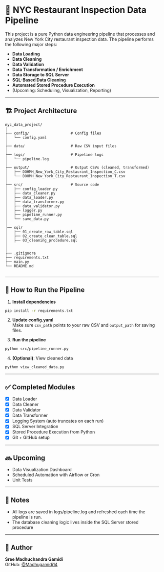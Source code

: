 # 🗽 NYC Restaurant Inspection Data Pipeline

This project is a pure Python data engineering pipeline that processes and analyzes New York City restaurant inspection data. The pipeline performs the following major steps:

- **Data Loading**
- **Data Cleaning**
- **Data Validation**
- **Data Transformation / Enrichment**
- **Data Storage to SQL Server**
- **SQL-Based Data Cleaning**
- **Automated Stored Procedure Execution**
- (Upcoming: Scheduling, Visualization, Reporting)

---

## 🏗️ Project Architecture

```
nyc_data_project/
│
├── config/                   # Config files
│   └── config.yaml
│
├── data/                     # Raw CSV input files
│
├── logs/                     # Pipeline logs
│   └── pipeline.log
│
├── output/                   # Output CSVs (cleaned, transformed)
│   ├── DOHMH_New_York_City_Restaurant_Inspection_C.csv
│   └── DOHMH_New_York_City_Restaurant_Inspection_T.csv
│
├── src/                      # Source code
│   ├── config_loader.py
│   ├── data_cleaner.py
│   ├── data_loader.py
│   ├── data_transformer.py
│   ├── data_validator.py
│   ├── logger.py
│   ├── pipeline_runner.py
│   └── save_data.py
│
│── sql/
│   ├── 01_create_raw_table.sql
│   ├── 02_create_clean_table.sql
│   ├── 03_cleaning_procedure.sql
│ 
│
├── .gitignore
├── requirements.txt
├── main.py
└── README.md


```

---

## 🧪 How to Run the Pipeline

1. **Install dependencies**  
```bash
pip install -r requirements.txt
```

2. **Update config.yaml**  
Make sure `csv_path` points to your raw CSV and `output_path` for saving files.

3. **Run the pipeline**  
```bash
python src/pipeline_runner.py
```

4. **(Optional)**: View cleaned data  
```bash
python view_cleaned_data.py
```

---

## ✅ Completed Modules

- [x] Data Loader
- [x] Data Cleaner
- [x] Data Validator
- [x] Data Transformer
- [x] Logging System (auto truncates on each run)
- [x] SQL Server Integration
- [x] Stored Procedure Execution from Python
- [x] Git + GitHub setup

---

## 🔜 Upcoming

- Data Visualization Dashboard
- Scheduled Automation with Airflow or Cron
- Unit Tests

---

## 📒 Notes

- All logs are saved in logs/pipeline.log and refreshed each time the pipeline is run.
- The database cleaning logic lives inside the SQL Server stored procedure

---

## 📌 Author

**Sree Madhuchandra Gamidi**  
GitHub: [@Madhugamidi14](https://github.com/Madhugamidi14)
